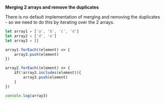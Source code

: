 <b>Merging 2 arrays and remove the duplicates</b>

There is no default implementation of merging and removing the duplicates - so we need to do this by iterating over the 2 arrays. 

```javascript
let array1 = ['a', 'b', 'c', 'd']
let array2 = ['d', 'e']
let array3 = []

array1.forEach((element) => {
    array3.push(element)
})

array2.forEach((element) => {
    if(!array3.includes(element)){
        array3.push(element)
    }
})

console.log(array3)
```
